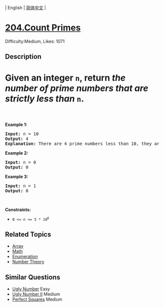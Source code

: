 
| English | [简体中文](README.md) |

# [204.Count Primes](https://leetcode.com/problems/count-primes/)
Difficulty:Medium, Likes: 1071

## Description

# <p>Given an integer <code>n</code>, return <em>the number of prime numbers that are strictly less than</em> <code>n</code>.</p>

<p>&nbsp;</p>
<p><strong class="example">Example 1:</strong></p>

<pre>
<strong>Input:</strong> n = 10
<strong>Output:</strong> 4
<strong>Explanation:</strong> There are 4 prime numbers less than 10, they are 2, 3, 5, 7.
</pre>

<p><strong class="example">Example 2:</strong></p>

<pre>
<strong>Input:</strong> n = 0
<strong>Output:</strong> 0
</pre>

<p><strong class="example">Example 3:</strong></p>

<pre>
<strong>Input:</strong> n = 1
<strong>Output:</strong> 0
</pre>

<p>&nbsp;</p>
<p><strong>Constraints:</strong></p>

<ul>
	<li><code>0 &lt;= n &lt;= 5 * 10<sup>6</sup></code></li>
</ul>


## Related Topics

- [Array](https://leetcode-cn.com/tag/array/)
- [Math](https://leetcode-cn.com/tag/math/)
- [Enumeration](https://leetcode-cn.com/tag/enumeration/)
- [Number Theory](https://leetcode-cn.com/tag/number-theory/)

## Similar Questions

- [Ugly Number](../ugly-number/README.md) Easy 
- [Ugly Number II](../ugly-number-ii/README.md) Medium 
- [Perfect Squares](../perfect-squares/README.md) Medium 
